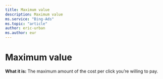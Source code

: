 ```yaml
---
title: Maximum value
description: Maximum value
ms.service: "Bing-Ads"
ms.topic: "article"
author: eric-urban
ms.author: eur
---
```


# Maximum value

**What it is:**  The maximum amount of the cost per click you’re willing to pay.


